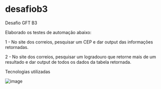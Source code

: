 # desafiob3
Desafio GFT B3


Elaborado os testes de automação abaixo:

1 - No site dos correios, pesquisar um CEP e dar output das informações retornadas.

2 - No site dos correios, pesquisar um logradouro que retorne mais de um resultado e dar output de todos os dados da tabela retornada.


Tecnologias utilizadas

![image](https://user-images.githubusercontent.com/11513382/224330005-9694cfd3-fc19-46dc-afe7-9988c32281c2.png)

  
